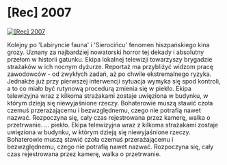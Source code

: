 [Rec] 2007 
=============
[![[Rec] 2007 ](http://vidos.pl/images/player.gif)](http://vidos.pl/rec-2007)

 Kolejny po 'Labiryncie fauna' i 'Sierocińcu' fenomen hiszpańskiego kina grozy. Uznany za najbardziej nowatorski horror tej dekady i absolutny przełom w historii gatunku. Ekipa lokalnej telewizji towarzyszy brygadzie strażaków w ich nocnym dyżurze. Reportaż ma przybliżyć widzom pracę zawodowców - od zwykłych zadań, aż po chwile ekstremalnego ryzyka. Jednakże już przy pierwszej interwencji sytuacja wymyka się spod kontroli, a to co miało być rutynową procedurą zmienia się w piekło. Ekipa telewizyjna wraz z kilkoma strażakami zostaje uwięziona w budynku, w którym dzieją się niewyjaśnione rzeczy. Bohaterowie muszą stawić czoła czemuś przerażającemu i bezwzględnemu, czego nie potrafią nawet nazwać. Rozpoczyna się, cały czas rejestrowana przez kamerę, walka o przetrwanie.   ... piekło. Ekipa telewizyjna wraz z kilkoma strażakami zostaje uwięziona w budynku, w którym dzieją się niewyjaśnione rzeczy. Bohaterowie muszą stawić czoła czemuś przerażającemu i bezwzględnemu, czego nie potrafią nawet nazwać. Rozpoczyna się, cały czas rejestrowana przez kamerę, walka o przetrwanie.
